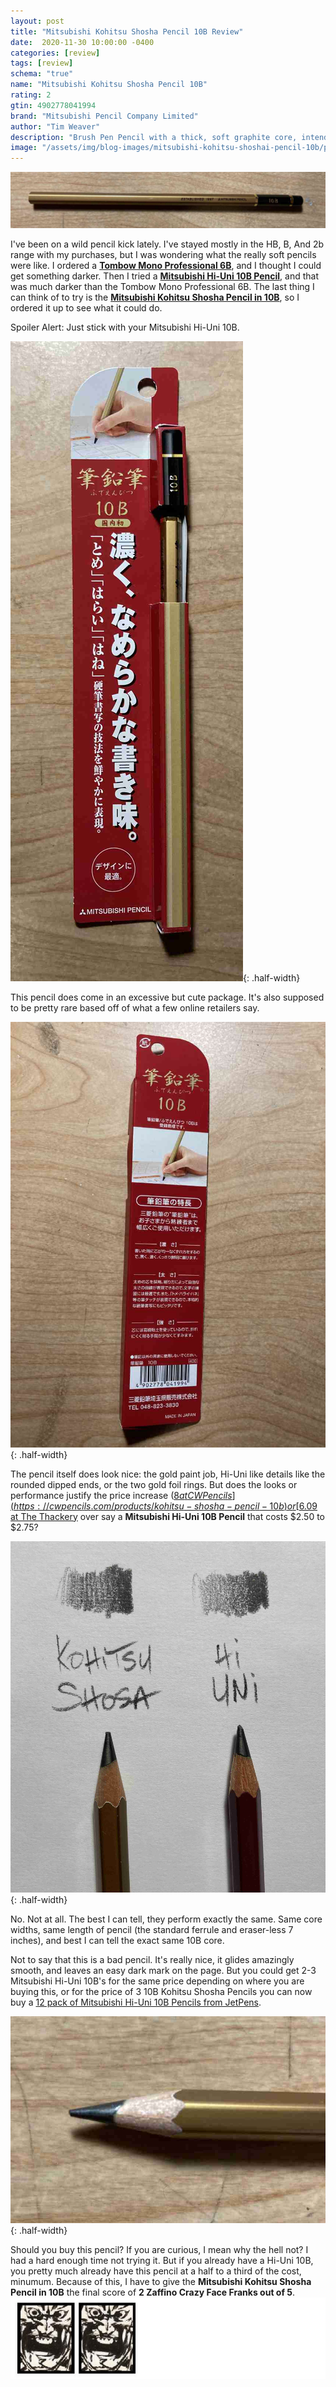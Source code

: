 ```yaml
---
layout: post
title: "Mitsubishi Kohitsu Shosha Pencil 10B Review"
date:  2020-11-30 10:00:00 -0400
categories: [review]
tags: [review]
schema: "true"
name: "Mitsubishi Kohitsu Shosha Pencil 10B"
rating: 2
gtin: 4902778041994
brand: "Mitsubishi Pencil Company Limited"
author: "Tim Weaver"
description: "Brush Pen Pencil with a thick, soft graphite core, intended for people learning to write Japanese"
image: "/assets/img/blog-images/mitsubishi-kohitsu-shoshai-pencil-10b/pencil-front.jpg"
---
```


![Mitsubishi Kohitsu Shosha Pencil in 10B](/assets/img/blog-images/mitsubishi-kohitsu-shoshai-pencil-10b/pencil-front.jpg)

I've been on a wild pencil kick lately.  I've stayed mostly in the HB, B, And 2b range with my purchases, but I was wondering what the really soft pencils were like.  I ordered a **[Tombow Mono Professional 6B](https://www.tombowusa.com/craft/pencils/mono-drawing-pencils-1579.html)**, and I thought I could get something darker.  Then I tried a **[Mitsubishi Hi-Uni 10B Pencil](https://www.jetpens.com/Uni-Mitsubishi-Hi-Uni-Pencil-10B/pd/10947)**, and that was much darker than the Tombow Mono Professional 6B.  The last thing I can think of to try is the **[Mitsubishi Kohitsu Shosha Pencil in 10B](https://cwpencils.com/products/kohitsu-shosha-pencil-10b)**, so I ordered it up to see what it could do.

Spoiler Alert:  Just stick with your Mitsubishi Hi-Uni 10B.

<!--more-->

![Mitsubishi Kohitsu Shosha Pencil 10B Package Frontside](/assets/img/blog-images/mitsubishi-kohitsu-shoshai-pencil-10b/package-front.jpg){: .half-width}

This pencil does come in an excessive but cute package.  It's also supposed to be pretty rare based off of what a few online retailers say.  

![Mitsubishi Kohitsu Shosha Pencil 10B Package Backside](/assets/img/blog-images/mitsubishi-kohitsu-shoshai-pencil-10b/package-back.jpg){: .half-width}

The pencil itself does look nice: the gold paint job, Hi-Uni like details like the rounded dipped ends, or the two gold foil rings. But does the looks or performance justify the price increase ([$8 at CW Pencils](https://cwpencils.com/products/kohitsu-shosha-pencil-10b) or [$6.09 at The Thackery](https://www.thethackery.com/default/art-supplies/pencils/art-pencils/mitsubishi-uni/mitsubishi-fude-enpitsu-10b-rare-extra-large-lead-made-in-japan-choose-lot-of-1-3-6-or-12-pieces.html) over say a **Mitsubishi Hi-Uni 10B Pencil** that costs $2.50 to $2.75?

![Mitsubishi Kohitsu Shosha Pencil 10B versus the Hi-Uni 10B](/assets/img/blog-images/mitsubishi-kohitsu-shoshai-pencil-10b/kohitsu-shoshai-hi-uni-10b-comparrison.jpg){: .half-width}

No.  Not at all.  The best I can tell, they perform exactly the same.  Same core widths, same length of pencil (the standard  ferrule and eraser-less 7 inches), and best I can tell the exact same 10B core.

Not to say that this is a bad pencil.  It's really nice, it glides amazingly smooth, and leaves an easy dark mark on the page. But you could get 2-3 Mitsubishi Hi-Uni 10B's for the same price depending on where you are buying this, or for the price of 3 10B Kohitsu Shosha Pencils you can now buy a [12 pack of Mitsubishi Hi-Uni 10B Pencils from JetPens](https://www.jetpens.com/Uni-Mitsubishi-Hi-Uni-Pencil-10B-Box-of-12/pd/3517).

![Mitsubishi Kohitsu Shosha Pencil 10B side picture](/assets/img/blog-images/mitsubishi-kohitsu-shoshai-pencil-10b/core-side.jpg){: .half-width}

Should you buy this pencil?  If you are curious, I mean why the hell not?  I had a hard enough time not trying it.  But if you already have a Hi-Uni 10B, you pretty much already have this pencil at a half to a third of the cost, minumum.  Because of this, I have to give the **Mitsubishi Kohitsu Shosha Pencil in 10B** the final score of **2 Zaffino Crazy Face Franks out of 5**.
![2 out of 5 Stars](/assets/img/blog-images/zaffino-scale-2-star.jpg)
